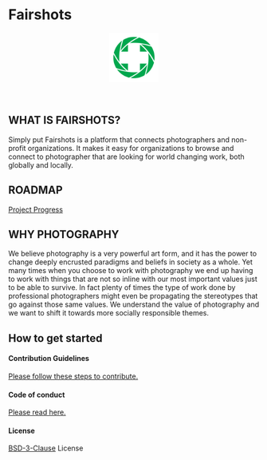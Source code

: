 # Fairshots

<p align="center">
  <img src="https://raw.githubusercontent.com/Fairshots/Fairshots.org/master/images/favicon-256.png" alt="logo" width="100" />
</p>

<br>

## WHAT IS FAIRSHOTS?

Simply put Fairshots is a platform that connects photographers and non-profit organizations. It makes it easy for organizations to browse and connect to photographer that are looking for world changing work, both globally and locally.  

## ROADMAP
[Project Progress](https://github.com/orgs/Fairshots/projects/1)

## WHY PHOTOGRAPHY

We believe photography is a very powerful art form, and it has the power to change deeply encrusted paradigms and beliefs in society as a whole. Yet many times when you choose to work with photography we end up having to work with things that are not so inline with our most important values just to be able to survive. In fact plenty of times the type of work done by professional photographers might even be propagating the stereotypes that go against those same values. We understand the value of photography and we want to shift it towards more socially responsible themes.

## How to get started 

#### Contribution Guidelines

[Please follow these steps to contribute.](CONTRIBUTING.md)

#### Code of conduct
[Please read here.](CODE_OF_CONDUCT.md)

#### License 
[BSD-3-Clause](LICENSE.md) License
